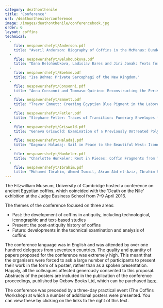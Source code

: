 ```yaml
---
category: deathonthenile
title: 'Conference'
url: /deathonthenile/conference
image: /images/deathonthenile/conferencebook.jpg
order: 6
layout: coffins
technical:
  -
    file: nespawershefyt/Anderson.pdf
    title: "Averil Anderson: Biography of Coffins in the McManus: Dundee's Art Gallery and Museum."
  - 
    file: nespawershefyt/Belohoubkova.pdf
    title: "Dana Belohoubkova, Ladislav Bares and Jiri Janak: Texts for Protection of the Body on Inner Sarcophagi of the Saite-Persian Period from Abusir."
  -
    file: nespawershefyt/Boehme.pdf
    title: "Isa Bohme: Private Sarcophagi of the New Kingdom."
  -
    file: nespawershefyt/Consonni.pdf
    title: "Anna Consonni and Tommaso Quirino: Reconstructing the Perishable: Perspectives on the Study of Coffins at the Temple of Amenhotep II in Western Thebes."
  -
    file: nespawershefyt/Emmett.pdf
    title: "Trevor Emmett: Creating Egyptian Blue Pigment in the Laboratory: Practical Considerations and Insights into the Cuprorivaite-forming Reaction."
  -
    file: nespawershefyt/Fetler.pdf
    title: "Stephane Fetler: Traces of Transition: Funerary Envelopes from K93.12 in Dra Abu el-Naga as Artistic Indicators of Political and Cultural Change."
  -
    file: nespawershefyt/Griswold.pdf
    title: "Geneva Griswold: Examination of a Previously Untreated Polychrome Coffin and Mummy."
  -
    file: nespawershefyt/Haladaj.pdf
    title: "Dagmara Haladaj: Sail in Peace to the Beautiful West: Iconography of the Solar Barges Depicted on Qrsw Coffins from the Priests of Montu Group."
  -
    file: nespawershefyt/Hunkeler.pdf
    title: "Charlotte Hunkeler: Rest in Pieces: Coffin Fragments from TT95."
  -
    file: nespawershefyt/Ibrahim.pdf
    title: "Mohamed Ibrahim, Ahmed Ismail, Akram Abd el-Aziz, Ibrahim Salah and Eid Mertah: Coffin conservation treatment considerations." 
---
```


The Fitzwilliam Museum, University of Cambridge hosted a conference on ancient Egyptian coffins, which coincided with the 'Death on the Nile' exhibition at the Judge Business School from 7–9 April 2016.

The themes of the conference focused on three areas:

* Past: the development of coffins in antiquity, including technological, iconographic and text-based studies
* Present: the post-antiquity history of coffins
* Future: developments in the technical examination and analysis of coffins

The conference language was in English and was attended by over one hundred delegates from seventeen countries. The quality and quantity of papers proposed for the conference was extremely high. This meant that the organisers were forced to ask a large number of participants to present their work in the form of a poster, rather than as a spoken presentation. Happily, all the colleagues affected generously consented to this proposal. Abstracts of the posters are included in the publication of the conference proceedings, published by Oxbow Books Ltd, which can be purchased [here](https://www.amazon.com/Ancient-Egyptian-Coffins-Present-Future/dp/1785709186).

The conference was preceded by a three-day practical event (The Coffins Workshop) at which a number of additional posters were presented. You can view these by clicking on the links to the right of this text.









